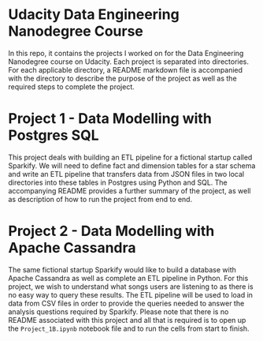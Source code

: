 # Udacity Data Engineering Nanodegree Course

In this repo, it contains the projects I worked on for the Data Engineering
Nanodegree course on Udacity. Each project is separated into directories. For
each applicable directory, a README markdown file is accompanied with the
directory to describe the purpose of the project as well as the required steps
to complete the project.

# Project 1 - Data Modelling with Postgres SQL

This project deals with building an ETL pipeline for a fictional startup called
Sparkify. We will need to define fact and dimension tables for a star schema and
write an ETL pipeline that transfers data from JSON files in two local directories
into these tables in Postgres using Python and SQL. The accompanying README
provides a further summary of the project, as well as description of how to run
the project from end to end.

# Project 2 - Data Modelling with Apache Cassandra

The same fictional startup Sparkify would like to build a database with Apache
Cassandra as well as complete an ETL pipeline in Python. For this project, we
wish to understand what songs users are listening to as there is no easy way to
query these results. The ETL pipeline will be used to load in data from CSV
files in order to provide the queries needed to answer the analysis questions
required by Sparkify. Please note that there is no README associated with this
project and all that is required is to open up the `Project_1B.ipynb` notebook
file and to run the cells from start to finish.
